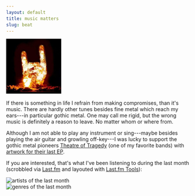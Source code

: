 ```yaml
---
layout: default
title: music matters
slug: beat
---
```


![heavy metal](/res/misc/pommesgabel-thumb.jpg)

If there is something in life I refrain from making compromises, than it's music.
There are hardly other tunes besides fine metal which reach my ears---in particular gothic metal.
One may call me rigid, but the wrong music is definitely a reason to leave. No matter whom or where from.

Although I am not able to play any instrument or sing---maybe besides playing the air guitar and growling off-key---I was lucky to support the gothic metal pioneers [Theatre of Tragedy](https://www.pagesoftragedy.com) (one of my favorite bands) with [artwork for their last EP](/portfolio/gfx/theatre-of-tragedy-addendy-ep).

If you are interested, that's what I've been listening to during the last month (scrobbled via [Last.fm](http://www.last.fm/user/mpdeimos) and layouted with [Last.fm Tools](http://lastfm.dontdrinkandroot.net/)):

<div class="span-10 first">
<img src="http://lastfm.dontdrinkandroot.net/tools/user/artistcloud/mpdeimos/1month/upper_thumb.png" title="artists of the last month"/>
</div>
<!--div class="span-6 append-1">
<img src="http://lastfm.dontdrinkandroot.net/tools/user/albumcloud/mpdeimos/1month_thumb.png" title="albums of the last month"/>
</div-->
<div class="span-10 last">
<img src="http://lastfm.dontdrinkandroot.net/tools/user/tagcloud/mpdeimos/1month/upper_thumb.png" title="genres of the last month"/>
</div>

